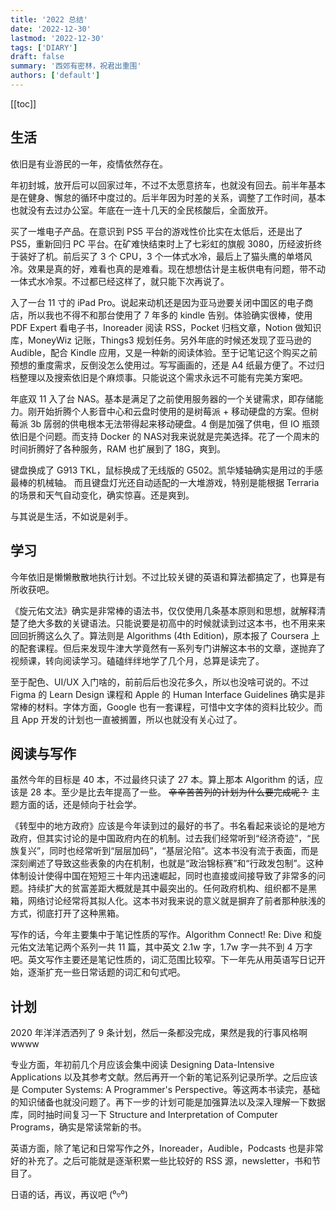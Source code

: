 ```yaml
---
title: '2022 总结'
date: '2022-12-30'
lastmod: '2022-12-30'
tags: ['DIARY']
draft: false
summary: '西郊有密林，祝君出重围'
authors: ['default']
---
```


[[toc]]

## 生活

依旧是有业游民的一年，疫情依然存在。

年初封城，放开后可以回家过年，不过不太愿意挤车，也就没有回去。前半年基本是在健身、懈怠的循环中度过的。后半年因为时差的关系，调整了工作时间，基本也就没有去过办公室。年底在一连十几天的全民核酸后，全面放开。

买了一堆电子产品。在意识到 PS5 平台的游戏性价比实在太低后，还是出了 PS5，重新回归 PC 平台。在矿难快结束时上了七彩虹的旗舰 3080，历经波折终于装好了机。前后买了 3 个 CPU，3 个一体式水冷，最后上了猫头鹰的单塔风冷。效果是真的好，难看也真的是难看。现在想想估计是主板供电有问题，带不动一体式水冷泵。不过都已经这样了，就只能下次再说了。

入了一台 11 寸的 iPad Pro。说起来动机还是因为亚马逊要关闭中国区的电子商店，所以我也不得不和那台使用了 7 年多的 kindle 告别。体验确实很棒，使用 PDF Expert 看电子书，Inoreader 阅读 RSS，Pocket 归档文章，Notion 做知识库，MoneyWiz 记账，Things3 规划任务。另外年底的时候还发现了亚马逊的 Audible，配合 Kindle 应用，又是一种新的阅读体验。至于记笔记这个购买之前预想的重度需求，反倒没怎么使用过。写写画画的，还是 A4 纸最方便了。不过归档整理以及搜索依旧是个麻烦事。只能说这个需求永远不可能有完美方案吧。

年底双 11 入了台 NAS。基本是满足了之前使用服务器的一个关键需求，即存储能力。刚开始折腾个人影音中心和云盘时使用的是树莓派 + 移动硬盘的方案。但树莓派 3b 孱弱的供电根本无法带得起来移动硬盘。4 倒是加强了供电，但 IO 瓶颈依旧是个问题。而支持 Docker 的 NAS对我来说就是完美选择。花了一个周末的时间折腾好了各种服务，RAM 也扩展到了 18G，爽到。

键盘换成了 G913 TKL，鼠标换成了无线版的 G502。凯华矮轴确实是用过的手感最棒的机械轴。 而且键盘灯光还自动适配的一大堆游戏，特别是能根据 Terraria 的场景和天气自动变化，确实惊喜。还是爽到。

与其说是生活，不如说是剁手。

## 学习

今年依旧是懒懒散散地执行计划。不过比较关键的英语和算法都搞定了，也算是有所收获吧。

《旋元佑文法》确实是非常棒的语法书，仅仅使用几条基本原则和思想，就解释清楚了绝大多数的关键语法。只能说要是初高中的时候就读到过这本书，也不用来来回回折腾这么久了。算法则是 Algorithms (4th Edition)，原本报了 Coursera 上的配套课程。但后来发现牛津大学竟然有一系列专门讲解这本书的文章，遂抛弃了视频课，转向阅读学习。磕磕绊绊地学了几个月，总算是读完了。

至于配色、UI/UX 入门啥的，前前后后也没花多久，所以也没啥可说的。不过 Figma 的 Learn Design 课程和 Apple 的 Human Interface Guidelines 确实是非常棒的材料。字体方面，Google 也有一套课程，可惜中文字体的资料比较少。而且 App 开发的计划也一直被搁置，所以也就没有关心过了。

## 阅读与写作

虽然今年的目标是 40 本，不过最终只读了 27 本。算上那本 Algorithm 的话，应该是 28 本。至少是比去年提高了一些。 ~~辛辛苦苦列的计划为什么要完成呢？~~ 主题方面的话，还是倾向于社会学。

《转型中的地方政府》应该是今年读到过的最好的书了。书名看起来谈论的是地方政府，但其实讨论的是中国政府内在的机制。过去我们经常听到“经济奇迹”，“民族复兴”，同时也经常听到“层层加码”，“基层沦陷”。这本书没有流于表面，而是深刻阐述了导致这些表象的内在机制，也就是“政治锦标赛”和“行政发包制”。这种体制设计使得中国在短短三十年内迅速崛起，同时也直接或间接导致了非常多的问题。持续扩大的贫富差距大概就是其中最突出的。任何政府机构、组织都不是黑箱，网络讨论经常将其拟人化。这本书对我来说的意义就是摒弃了前者那种肤浅的方式，彻底打开了这种黑箱。

写作的话，今年主要集中于笔记性质的写作。Algorithm Connect! Re: Dive 和旋元佑文法笔记两个系列一共 11 篇，其中英文 2.1w 字，1.7w 字一共不到 4 万字吧。英文写作主要还是笔记性质的，词汇范围比较窄。下一年先从用英语写日记开始，逐渐扩充一些日常话题的词汇和句式吧。

## 计划

2020 年洋洋洒洒列了 9 条计划，然后一条都没完成，果然是我的行事风格啊wwww

专业方面，年初前几个月应该会集中阅读 Designing Data-Intensive Applications 以及其参考文献。然后再开一个新的笔记系列记录所学。之后应该是 Computer Systems: A Programmer's Perspective。等这两本书读完，基础的知识储备也就没问题了。再下一步的计划可能是加强算法以及深入理解一下数据库，同时抽时间复习一下 Structure and Interpretation of Computer Programs，确实是常读常新的书。

英语方面，除了笔记和日常写作之外，Inoreader，Audible，Podcasts 也是非常好的补充了。之后可能就是逐渐积累一些比较好的 RSS 源，newsletter，书和节目了。

日语的话，再议，再议吧 (⁰▿⁰)
